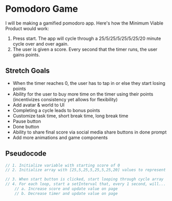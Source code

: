 # Pomodoro Game

I will be making a gamified pomodoro app. Here's how the Minimum Viable Product would work:

1. Press start. The app will cycle through a 25/5/25/5/25/5/25/20 minute cycle over and over again.
2. The user is given a score. Every second that the timer runs, the user gains points.

## Stretch Goals

* When the timer reaches 0, the user has to tap in or else they start losing points
* Ability for the user to buy more time on the timer using their points (incentivizes consistency yet allows for flexibility)
* Add avatar & world to UI
* Completing a cycle leads to bonus points
* Customize task time, short break time, long break time
* Pause button
* Done button
* Ability to share final score via social media share buttons in done prompt
* Add more animations and game components

## Pseudocode

```js
// 1. Initialize variable with starting score of 0
// 2. Initialize array with [25,5,25,5,25,5,25,20] values to represent cycle

// 3. When start button is clicked, start looping through cycle array
// 4. For each loop, start a setInterval that, every 1 second, will...
	// a. Increase score and update value on page
    // b. Decrease timer and update value on page
```